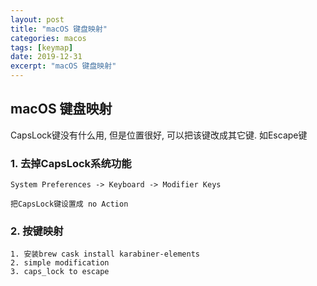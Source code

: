 ```yaml
---
layout: post
title: "macOS 键盘映射"
categories: macos
tags: [keymap]
date: 2019-12-31
excerpt: "macOS 键盘映射"
---
```


## macOS 键盘映射

CapsLock键没有什么用, 但是位置很好, 可以把该键改成其它键. 如Escape键

### 1. 去掉CapsLock系统功能

    System Preferences -> Keyboard -> Modifier Keys

    把CapsLock键设置成 no Action

### 2. 按键映射

    1. 安装brew cask install karabiner-elements
    2. simple modification
    3. caps_lock to escape
    
